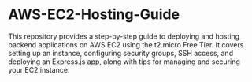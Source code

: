 # AWS-EC2-Hosting-Guide
This repository provides a step-by-step guide to deploying and hosting backend applications on AWS EC2 using the t2.micro Free Tier. It covers setting up an instance, configuring security groups, SSH access, and deploying an Express.js app, along with tips for managing and securing your EC2 instance.
